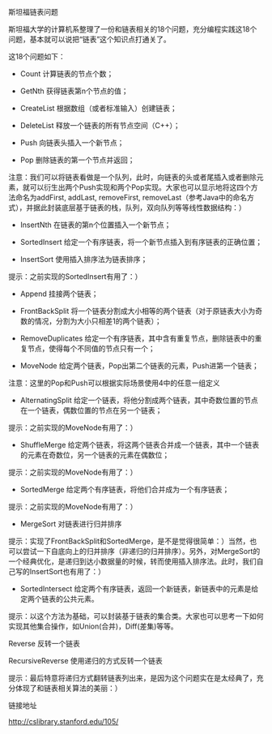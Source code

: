 斯坦福链表问题

斯坦福大学的计算机系整理了一份和链表相关的18个问题，充分编程实践这18个问题，基本就可以说把“链表”这个知识点打通关了。

这18个问题如下：

* Count 计算链表的节点个数；

* GetNth 获得链表第n个节点的值；

* CreateList 根据数组（或者标准输入）创建链表；

* DeleteList 释放一个链表的所有节点空间（C++）；

* Push 向链表头插入一个新节点；

* Pop 删除链表的第一个节点并返回；

注意：我们可以将链表看做是一个队列，此时，向链表的头或者尾插入或者删除元素，就可以衍生出两个Push实现和两个Pop实现。大家也可以显示地将这四个方法命名为addFirst, addLast, removeFirst, removeLast（参考Java中的命名方式），并据此封装底层基于链表的栈，队列，双向队列等等线性数据结构：）

* InsertNth 在链表的第n个位置插入一个新节点；

* SortedInsert 给定一个有序链表，将一个新节点插入到有序链表的正确位置；

* InsertSort 使用插入排序法为链表排序；

提示：之前实现的SortedInsert有用了：）

* Append 挂接两个链表；

* FrontBackSplit 将一个链表分割成大小相等的两个链表（对于原链表大小为奇数的情况，分割为大小只相差1的两个链表）；

* RemoveDuplicates 给定一个有序链表，其中含有重复节点，删除链表中的重复节点，使得每个不同值的节点只有一个；

* MoveNode 给定两个链表，Pop出第二个链表的元素，Push进第一个链表；

注意：这里的Pop和Push可以根据实际场景使用4中的任意一组定义

* AlternatingSplit 给定一个链表，将他分割成两个链表，其中奇数位置的节点在一个链表，偶数位置的节点在另一个链表；

提示：之前实现的MoveNode有用了：）

* ShuffleMerge 给定两个链表，将这两个链表合并成一个链表，其中一个链表的元素在奇数位，另一个链表的元素在偶数位；

提示：之前实现的MoveNode有用了：）

* SortedMerge 给定两个有序链表，将他们合并成为一个有序链表；

提示：之前实现的MoveNode有用了：）

* MergeSort 对链表进行归并排序

提示：实现了FrontBackSplit和SortedMerge，是不是觉得很简单：）当然，也可以尝试一下自底向上的归并排序（非递归的归并排序）。另外，对MergeSort的一个经典优化，是递归到达小数据量的时候，转而使用插入排序法。此时，我们自己写的InsertSort也有用了：）

* SortedIntersect 给定两个有序链表，返回一个新链表，新链表中的元素是给定两个链表的公共元素。

提示：以这个方法为基础，可以封装基于链表的集合类。大家也可以思考一下如何实现其他集合操作，如Union(合并)，Diff(差集)等等。

Reverse 反转一个链表

RecursiveReverse 使用递归的方式反转一个链表

提示：最后特意将递归方式翻转链表列出来，是因为这个问题实在是太经典了，充分体现了和链表相关算法的美丽：）



链接地址

http://cslibrary.stanford.edu/105/